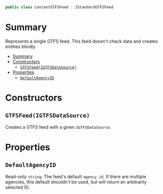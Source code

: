 ```csharp
public class LenientGTFSFeed : IStandardGTFSFeed
```

# Summary
Represents a single GTFS feed. This feed doesn't check data and creates entities blindly.

- [Summary](#summary)
- [Constructors](#constructors)
  - [`GTFSFeed(IGTFSDataSource)`](#gtfsfeedigtfsdatasource)
- [Properties](#properties)
  - [`DefaultAgencyID`](#defaultagencyid)



# Constructors


## `GTFSFeed(IGTFSDataSource)`
Creates a GTFS feed with a given `IGTFSDataSource`.



# Properties


## `DefaultAgencyID`
Read-only `string`: The feed's default `agency_id`. If there are multiple agencies, this default shouldn't be used, but will return an arbitrarily selected ID.